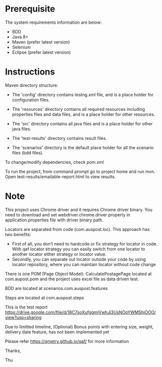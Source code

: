 # Prerequisite
The system requirements information are below:
- BDD
- Java 8+
- Maven (prefer latest version)
- Selenium
- Eclipse (prefer latest version)

# Instructions
Maven directory structure:
 
- The 'config' directory contains testng.xml file, and is a place holder for configuration files.

- The 'resources' directory contains all required resources including properties files and data files, and is a place holder for other resources.

- The 'src' directory contains all java files and is a place holder for other java files.

- The 'test-results' directory contains result files.

- The 'scenarios' directory is the default place holder for all the scenario files (bdd files). 

To change/modify dependencies, check pom.xml

To run the project, from command prompt go to project home and run mvn. Open test-results/emailable-report.html to view results.

# Note 
This project uses Chrome driver and it requires Chrome driver binary. You need to download and set webdriver.chrome.driver property in application.properties file with driver binary path.

Locators are separated from code (com.auspost.loc). This approach has two benefits:
- First of all, you don’t need to hardcode or fix strategy for locator in code. With qaf locator strategy you can easily switch from one locator to another locator either strategy or locator value.
- Secondly, you can separate out locator outside your code by using locator repository, where you can maintain locator without code change 

There is one POM (Page Object Model): CalculatePostagePage located at com.aupost.pom and the project uses excel file as data driven test. 

BDD are located at scenarios.com.auspost.features

Steps are located at com.auspost.steps

This is the test report https://drive.google.com/file/d/18C7soXufggmjVwhJj3UsNOpYWMShjOOO/view?usp=sharing

Due to limitted timeline, (Optional) Bonus points with entering size, weight, delivery date feature, has not been implemented yet

Please refer https://qmetry.github.io/qaf/ for more information

Thanks,

Thu



